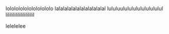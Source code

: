 lololololololololololo
lalalalalalalalalalalalal
lululuulululululululululul
lililililililililililil

lelelelee
